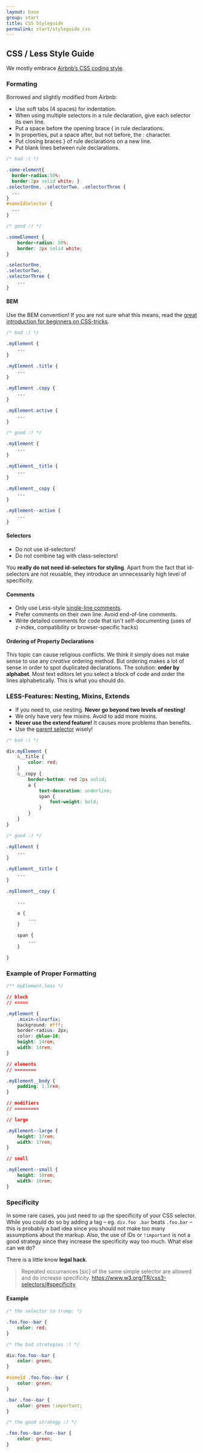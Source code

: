 ```yaml
---
layout: base
group: start
title: CSS Styleguide
permalink: start/styleguide_css
---
```


## CSS / Less Style Guide
We mostly embrace [Airbnb’s CSS coding style](https://github.com/airbnb/css).

### Formating
Borrowed and slightly modified from Airbnb:

* Use soft tabs (4 spaces) for indentation.
* When using multiple selectors in a rule declaration, give each selector its own line.
* Put a space before the opening brace { in rule declarations.
* In properties, put a space after, but not before, the : character.
* Put closing braces } of rule declarations on a new line.
* Put blank lines between rule declarations.

```css
/* bad :( */

.some-element{
  border-radius:50%;
  border:2px solid white; }
.selectorOne, .selectorTwo, .selectorThree {
  ...
}
#someIdSelector {
  ...
}

/* good :) */

.someElement {
    border-radius: 50%;
    border: 2px solid white;
}

.selectorOne,
.selectorTwo,
.selectorThree {
    ...
}
```

#### BEM
Use the BEM convention! If you are not sure what this means, read the [great introduction for beginners on CSS-tricks](https://css-tricks.com/bem-101/).

```css
/* bad :( */

.myElement {
    ...
}

.myElement .title {
    ...
}

.myElement .copy {
    ...
}

.myElement.active {
    ...
}

/* good :) */

.myElement {
    ...
}

.myElement__title {
    ...
}

.myElement__copy {
    ...
}

.myElement--active {
    ...
}
```

#### Selectors

* Do not use id-selectors!
* Do not combine tag with class-selectors!

You **really do not need id-selectors for styling**. Apart from the fact that id-selectors are not reusable, they introduce an unnecessarily high level of specificity.

#### Comments

* Only use Less-style [single-line comments](http://lesscss.org/features/#features-overview-feature-comments).
* Prefer comments on their own line. Avoid end-of-line comments.
* Write detailed comments for code that isn't self-documenting (uses of z-index, compatibility or browser-specific hacks)

#### Ordering of Property Declarations

This topic can cause religious conflicts. We think it simply does not make sense to use any _creative_ ordering method. But ordering makes a lot of sense in order to spot duplicated declarations. The solution: **order by alphabet**. Most text editors let you select a block of code and order the lines alphabetically. This is what you should do.

### LESS-Features: Nesting, Mixins, Extends

* If you need to, use nesting. **Never go beyond two levels of nesting!**
* We only have very few mixins. Avoid to add more mixins.
* **Never use the extend feature!** It causes more problems than benefits.
* Use the [parent selector](http://lesscss.org/features/#parent-selectors-feature) wisely!

```css
/* bad :( */

div.myElement {
    &__title {
        color: red;
    }
    &__copy {
        border-bottom: red 2px solid;
        a {
            text-decoration: underline;
            span {
                font-weight: bold;
            }
        }
    }
}

/* good :) */

.myElement {
    ...
}

.myElement__title {
    ...
}

.myElement__copy {

    ...

    a {
        ...
    }

    span {
        ...
    }

}
```

### Example of Proper Formatting

```css
/** myElement.less */

// block
// =====

.myElement {
    .mixin-clearfix;
    background: #fff;
    border-radius: 2px;
    color: @blue-10;
    height: 14rem;
    width: 14rem;
}

// elements
// ========

.myElement__body {
    padding: 1.5rem;
}

// modifiers
// =========

// large

.myElement--large {
    height: 17rem;
    width: 17rem;
}

// small

.myElement--small {
    height: 10rem;
    width: 10rem;
}
```

### Specificity
In some rare cases, you just need to up the specificity of your CSS selector. While you could do so by adding a tag – eg. `div.foo .bar` beats `.foo.bar` – this is probably a bad idea since you should not make too many assumptions about the markup. Also, the use of IDs or `!important` is not a good strategy since they increase the specificity way too much. What else can we do?

There is a little know **legal hack**.

> Repeated occurrances [sic] of the same simple selector are allowed and do increase specificity.
> https://www.w3.org/TR/css3-selectors/#specificity

#### Example

```css
/* the selector to trump: */

.foo.foo--bar {
    color: red;
}

/* the bad strategies :( */

div.foo.foo--bar {
    color: green;
}

#someId .foo.foo--bar {
    color: green;
}

.bar .foo--bar {
    color: green !important;
}

/* the good strategy :) */

.foo.foo--bar.foo--bar {
    color: green;
}
```